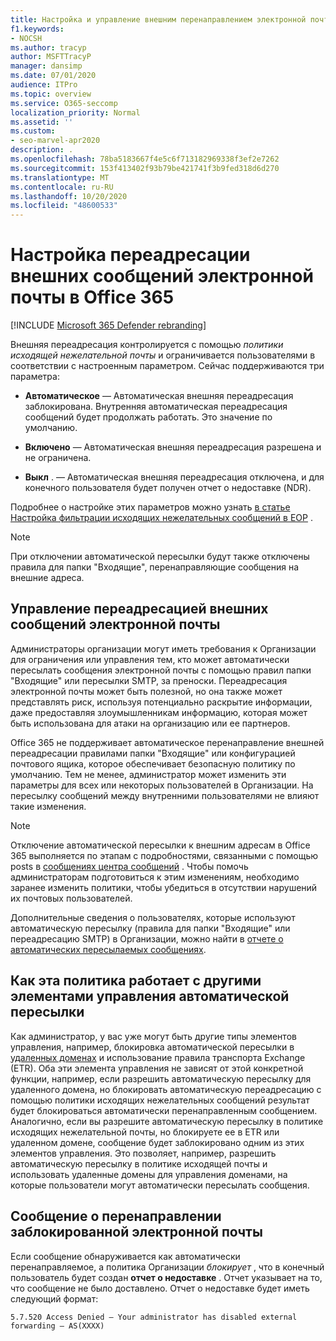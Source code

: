 ```yaml
---
title: Настройка и управление внешним перенаправлением электронной почты, автоматической переадресации, отказ в доступе к 5.7.520, отключению внешней переадресации, администратор отключил внешнюю переадресацию, политику защиты от нежелательной почты
f1.keywords:
- NOCSH
ms.author: tracyp
author: MSFTTracyP
manager: dansimp
ms.date: 07/01/2020
audience: ITPro
ms.topic: overview
ms.service: O365-seccomp
localization_priority: Normal
ms.assetid: ''
ms.custom:
- seo-marvel-apr2020
description: .
ms.openlocfilehash: 78ba5183667f4e5c6f713182969338f3ef2e7262
ms.sourcegitcommit: 153f413402f93b79be421741f3b9fed318d6d270
ms.translationtype: MT
ms.contentlocale: ru-RU
ms.lasthandoff: 10/20/2020
ms.locfileid: "48600533"
---
```

# <a name="configuring-external-email-forwarding-in-office-365"></a>Настройка переадресации внешних сообщений электронной почты в Office 365

[!INCLUDE [Microsoft 365 Defender rebranding](../includes/microsoft-defender-for-office.md)]


Внешняя переадресация контролируется с помощью *политики исходящей нежелательной почты* и ограничивается пользователями в соответствии с настроенным параметром. Сейчас поддерживаются три параметра:

- **Автоматическое** — Автоматическая внешняя переадресация заблокирована. Внутренняя автоматическая переадресация сообщений будет продолжать работать. Это значение по умолчанию.

- **Включено** — Автоматическая внешняя переадресация разрешена и не ограничена.

- **Выкл** . — Автоматическая внешняя переадресация отключена, и для конечного пользователя будет получен отчет о недоставке (NDR).

Подробнее о настройке этих параметров можно узнать [в статье Настройка фильтрации исходящих нежелательных сообщений в EOP](https://docs.microsoft.com/microsoft-365/security/office-365-security/configure-the-outbound-spam-policy?view=o365-worldwide&preserve-view=true) .

> [!NOTE]
> При отключении автоматической пересылки будут также отключены правила для папки "Входящие", перенаправляющие сообщения на внешние адреса.

## <a name="controlling-external-email-forwarding"></a>Управление переадресацией внешних сообщений электронной почты

Администраторы организации могут иметь требования к Организации для ограничения или управления тем, кто может автоматически пересылать сообщения электронной почты с помощью правил папки "Входящие" или пересылки SMTP, за преноски. Переадресация электронной почты может быть полезной, но она также может представлять риск, используя потенциально раскрытие информации, даже предоставляя злоумышленникам информацию, которая может быть использована для атаки на организацию или ее партнеров.

Office 365 не поддерживает автоматическое перенаправление внешней переадресации правилами папки "Входящие" или конфигурацией почтового ящика, которое обеспечивает безопасную политику по умолчанию. Тем не менее, администратор может изменить эти параметры для всех или некоторых пользователей в Организации. На пересылку сообщений между внутренними пользователями не влияют такие изменения.

> [!NOTE]
> Отключение автоматической пересылки к внешним адресам в Office 365 выполняется по этапам с подробностями, связанными с помощью posts в [сообщениях центра сообщений](https://admin.microsoft.com/Adminportal/Home?source=applauncher&ref=/MessageCenter) . Чтобы помочь администраторам подготовиться к этим изменениям, необходимо заранее изменить политики, чтобы убедиться в отсутствии нарушений их почтовых пользователей.

Дополнительные сведения о пользователях, которые используют автоматическую пересылку (правила для папки "Входящие" или переадресацию SMTP) в Организации, можно найти в [отчете о автоматических пересылаемых сообщениях](https://docs.microsoft.com/microsoft-365/security/office-365-security/mfi-auto-forwarded-messages-report?view=o365-worldwide&preserve-view=true).

## <a name="how-does-this-policy-work-with-other-automatic-forwarding-controls"></a>Как эта политика работает с другими элементами управления автоматической пересылки

Как администратор, у вас уже могут быть другие типы элементов управления, например, блокировка автоматической пересылки в [удаленных доменах](https://docs.microsoft.com/exchange/mail-flow-best-practices/remote-domains/remote-domains) и использование правила транспорта Exchange (ETR). Оба эти элемента управления не зависят от этой конкретной функции, например, если разрешить автоматическую пересылку для удаленного домена, но блокировать автоматическую переадресацию с помощью политики исходящих нежелательных сообщений результат будет блокироваться автоматически перенаправленным сообщением. Аналогично, если вы разрешите автоматическую пересылку в политике исходящих нежелательной почты, но блокируете ее в ETR или удаленном домене, сообщение будет заблокировано одним из этих элементов управления. Это позволяет, например, разрешить автоматическую пересылку в политике исходящей почты и использовать удаленные домены для управления доменами, на которые пользователи могут автоматически пересылать сообщения.


## <a name="the-blocked-email-forwarding-message"></a>Сообщение о перенаправлении заблокированной электронной почты

Если сообщение обнаруживается как автоматически перенаправляемое, а политика Организации *блокирует* , что в конечный пользователь будет создан **отчет о недоставке** . Отчет указывает на то, что сообщение не было доставлено. Отчет о недоставке будет иметь следующий формат: 

`5.7.520 Access Denied – Your administrator has disabled external forwarding – AS(XXXX)`
